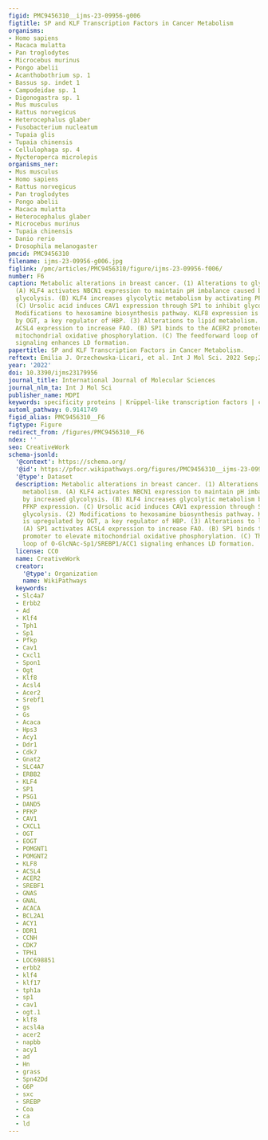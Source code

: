 ```yaml
---
figid: PMC9456310__ijms-23-09956-g006
figtitle: SP and KLF Transcription Factors in Cancer Metabolism
organisms:
- Homo sapiens
- Macaca mulatta
- Pan troglodytes
- Microcebus murinus
- Pongo abelii
- Acanthobothrium sp. 1
- Bassus sp. indet 1
- Campodeidae sp. 1
- Digonogastra sp. 1
- Mus musculus
- Rattus norvegicus
- Heterocephalus glaber
- Fusobacterium nucleatum
- Tupaia glis
- Tupaia chinensis
- Cellulophaga sp. 4
- Mycteroperca microlepis
organisms_ner:
- Mus musculus
- Homo sapiens
- Rattus norvegicus
- Pan troglodytes
- Pongo abelii
- Macaca mulatta
- Heterocephalus glaber
- Microcebus murinus
- Tupaia chinensis
- Danio rerio
- Drosophila melanogaster
pmcid: PMC9456310
filename: ijms-23-09956-g006.jpg
figlink: /pmc/articles/PMC9456310/figure/ijms-23-09956-f006/
number: F6
caption: Metabolic alterations in breast cancer. (1) Alterations to glycolytic metabolism.
  (A) KLF4 activates NBCN1 expression to maintain pH imbalance caused by increased
  glycolysis. (B) KLF4 increases glycolytic metabolism by activating PFKP expression.
  (C) Ursolic acid induces CAV1 expression through SP1 to inhibit glycolysis. (2)
  Modifications to hexosamine biosynthesis pathway. KLF8 expression is upregulated
  by OGT, a key regulator of HBP. (3) Alterations to lipid metabolism. (A) SP1 activates
  ACSL4 expression to increase FAO. (B) SP1 binds to the ACER2 promoter to elevate
  mitochondrial oxidative phosphorylation. (C) The feedforward loop of O-GlcNAc-Sp1/SREBP1/ACC1
  signaling enhances LD formation.
papertitle: SP and KLF Transcription Factors in Cancer Metabolism.
reftext: Emilia J. Orzechowska-Licari, et al. Int J Mol Sci. 2022 Sep;23(17):9956.
year: '2022'
doi: 10.3390/ijms23179956
journal_title: International Journal of Molecular Sciences
journal_nlm_ta: Int J Mol Sci
publisher_name: MDPI
keywords: specificity proteins | Krüppel-like transcription factors | cancer | metabolism
automl_pathway: 0.9141749
figid_alias: PMC9456310__F6
figtype: Figure
redirect_from: /figures/PMC9456310__F6
ndex: ''
seo: CreativeWork
schema-jsonld:
  '@context': https://schema.org/
  '@id': https://pfocr.wikipathways.org/figures/PMC9456310__ijms-23-09956-g006.html
  '@type': Dataset
  description: Metabolic alterations in breast cancer. (1) Alterations to glycolytic
    metabolism. (A) KLF4 activates NBCN1 expression to maintain pH imbalance caused
    by increased glycolysis. (B) KLF4 increases glycolytic metabolism by activating
    PFKP expression. (C) Ursolic acid induces CAV1 expression through SP1 to inhibit
    glycolysis. (2) Modifications to hexosamine biosynthesis pathway. KLF8 expression
    is upregulated by OGT, a key regulator of HBP. (3) Alterations to lipid metabolism.
    (A) SP1 activates ACSL4 expression to increase FAO. (B) SP1 binds to the ACER2
    promoter to elevate mitochondrial oxidative phosphorylation. (C) The feedforward
    loop of O-GlcNAc-Sp1/SREBP1/ACC1 signaling enhances LD formation.
  license: CC0
  name: CreativeWork
  creator:
    '@type': Organization
    name: WikiPathways
  keywords:
  - Slc4a7
  - Erbb2
  - Ad
  - Klf4
  - Tph1
  - Sp1
  - Pfkp
  - Cav1
  - Cxcl1
  - Spon1
  - Ogt
  - Klf8
  - Acsl4
  - Acer2
  - Srebf1
  - gs
  - Gs
  - Acaca
  - Hps3
  - Acy1
  - Ddr1
  - Cdk7
  - Gnat2
  - SLC4A7
  - ERBB2
  - KLF4
  - SP1
  - PSG1
  - DAND5
  - PFKP
  - CAV1
  - CXCL1
  - OGT
  - EOGT
  - POMGNT1
  - POMGNT2
  - KLF8
  - ACSL4
  - ACER2
  - SREBF1
  - GNAS
  - GNAL
  - ACACA
  - BCL2A1
  - ACY1
  - DDR1
  - CCNH
  - CDK7
  - TPH1
  - LOC698851
  - erbb2
  - klf4
  - klf17
  - tph1a
  - sp1
  - cav1
  - ogt.1
  - klf8
  - acsl4a
  - acer2
  - napbb
  - acy1
  - ad
  - Hn
  - grass
  - Spn42Dd
  - G6P
  - sxc
  - SREBP
  - Coa
  - ca
  - ld
---
```

